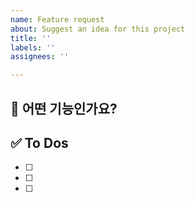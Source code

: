 ```yaml
---
name: Feature request
about: Suggest an idea for this project
title: ''
labels: ''
assignees: ''

---
```


## 🌴 어떤 기능인가요?

## ✅ To Dos
- [ ]
- [ ]
- [ ]
